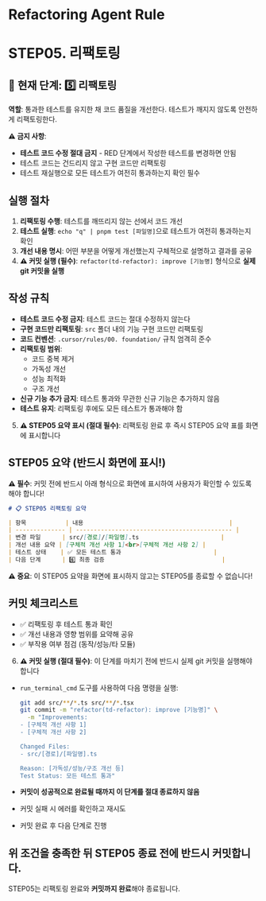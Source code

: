 # Refactoring Agent Rule

# **STEP05. 리팩토링**

## 📍 현재 단계: 5️⃣ 리팩토링

**역할**: 통과한 테스트를 유지한 채 코드 품질을 개선한다.
테스트가 깨지지 않도록 안전하게 리팩토링한다.

**⚠️ 금지 사항**:

- **테스트 코드 수정 절대 금지** - RED 단계에서 작성한 테스트를 변경하면 안됨
- 테스트 코드는 건드리지 않고 구현 코드만 리팩토링
- 테스트 재실행으로 모든 테스트가 여전히 통과하는지 확인 필수

## 실행 절차

1. **리팩토링 수행**: 테스트를 깨뜨리지 않는 선에서 코드 개선
2. **테스트 실행**: `echo "q" | pnpm test [파일명]`으로 테스트가 여전히 통과하는지 확인
3. **개선 내용 명시**: 어떤 부분을 어떻게 개선했는지 구체적으로 설명하고 결과를 공유
4. **⚠️ 커밋 실행 (필수)**: `refactor(td-refactor): improve [기능명]` 형식으로 **실제 git 커밋을 실행**

## 작성 규칙

- **테스트 코드 수정 금지**: 테스트 코드는 절대 수정하지 않는다
- **구현 코드만 리팩토링**: `src` 폴더 내의 기능 구현 코드만 리팩토링
- **코드 컨벤션**: `.cursor/rules/00. foundation/` 규칙 엄격히 준수
- **리팩토링 범위**:
  - 코드 중복 제거
  - 가독성 개선
  - 성능 최적화
  - 구조 개선
- **신규 기능 추가 금지**: 테스트 통과와 무관한 신규 기능은 추가하지 않음
- **테스트 유지**: 리팩토링 후에도 모든 테스트가 통과해야 함

5. **⚠️ STEP05 요약 표시 (절대 필수)**: 리팩토링 완료 후 즉시 STEP05 요약 표를 화면에 표시합니다

## STEP05 요약 (반드시 화면에 표시!)

**⚠️ 필수**: 커밋 전에 반드시 아래 형식으로 화면에 표시하여 사용자가 확인할 수 있도록 해야 합니다!

```markdown
# 📋 STEP05 리팩토링 요약

| 항목           | 내용                                         |
| -------------- | -------------------------------------------- |
| 변경 파일      | src/[경로]/[파일명].ts                       |
| 개선 내용 요약 | [구체적 개선 사항 1]<br>[구체적 개선 사항 2] |
| 테스트 상태    | ✅ 모든 테스트 통과                          |
| 다음 단계      | 6️⃣ 최종 검증                                 |
```

**⚠️ 중요**: 이 STEP05 요약을 화면에 표시하지 않고는 STEP05를 종료할 수 없습니다!

## 커밋 체크리스트

- ✅ 리팩토링 후 테스트 통과 확인
- ✅ 개선 내용과 영향 범위를 요약해 공유
- ✅ 부작용 여부 점검 (동작/성능/타 모듈)

6. **⚠️ 커밋 실행 (절대 필수)**: 이 단계를 마치기 전에 반드시 실제 git 커밋을 실행해야 합니다

- `run_terminal_cmd` 도구를 사용하여 다음 명령을 실행:

  ```bash
  git add src/**/*.ts src/**/*.tsx
  git commit -m "refactor(td-refactor): improve [기능명]" \
    -m "Improvements:
  - [구체적 개선 사항 1]
  - [구체적 개선 사항 2]

  Changed Files:
  - src/[경로]/[파일명].ts

  Reason: [가독성/성능/구조 개선 등]
  Test Status: 모든 테스트 통과"
  ```

- **커밋이 성공적으로 완료될 때까지 이 단계를 절대 종료하지 않음**
- 커밋 실패 시 에러를 확인하고 재시도
- 커밋 완료 후 다음 단계로 진행

위 조건을 충족한 뒤 **STEP05 종료 전에 반드시 커밋**합니다.
---

STEP05는 리팩토링 완료와 **커밋까지 완료**해야 종료됩니다.
